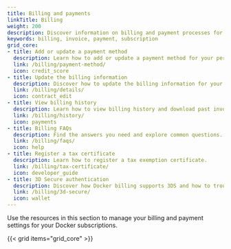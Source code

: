 ```yaml
---
title: Billing and payments
linkTitle: Billing
weight: 200
description: Discover information on billing and payment processes for Docker subscriptions.
keywords: billing, invoice, payment, subscription
grid_core:
- title: Add or update a payment method
  description: Learn how to add or update a payment method for your personal account or organization.
  link: /billing/payment-method/
  icon: credit_score
- title: Update the billing information
  description: Discover how to update the billing information for your personal account or organization.
  link: /billing/details/
  icon: contract_edit
- title: View billing history
  description: Learn how to view billing history and download past invoices.
  link: /billing/history/
  icon: payments
- title: Billing FAQs
  description: Find the answers you need and explore common questions.
  link: /billing/faqs/
  icon: help
- title: Register a tax certificate
  description: Learn how to register a tax exemption certificate.
  link: /billing/tax-certificate/
  icon: developer_guide
- title: 3D Secure authentication
  description: Discover how Docker billing supports 3DS and how to troubleshoot potential issues.
  link: /billing/3d-secure/
  icon: wallet
---
```


Use the resources in this section to manage your billing and payment settings for your Docker subscriptions.


{{< grid items="grid_core" >}}


